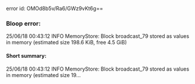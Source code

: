 error id: OMOd8b5v/Ra6/GWz9vKt6g==
### Bloop error:

25/06/18 00:43:12 INFO MemoryStore: Block broadcast_79 stored as values in memory (estimated size 198.6 KiB, free 4.5 GiB)
#### Short summary: 

25/06/18 00:43:12 INFO MemoryStore: Block broadcast_79 stored as values in memory (estimated size 19...